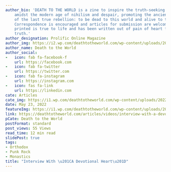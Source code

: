 ```yaml
---
author_bio: 'DEATH TO THE WORLD is a zine to inspire the truth-seeking and soul searching
    amidst the modern age of nihilism and despair, promoting the ancient principles
    of the last true rebellion: to be dead to this world and alive to the other world.
    Correspondence is encouraged and articles for submission are welcomed. Each article
    printed is true to life and has been written out of pain of heart for love of
    truth.'
author_designation: Prolific Online Magazine
author_img: https://i2.wp.com/deathtotheworld.com/wp-content/uploads/2014/06/dttw1.jpg
author_name: Death to the World
author_social:
-   icon: fab fa-facebook-f
    url: https://facebook.com
-   icon: fab fa-twitter
    url: https://twitter.com
-   icon: fab fa-instagram
    url: https://instagram.com
-   icon: fas fa-link
    url: https://linkedin.com
cate: Articles
cate_img: https://i1.wp.com/deathtotheworld.com/wp-content/uploads/2022/05/f-interview.jpg?resize=1140%2C663&ssl=1
date: May 23, 2022
featureImg: https://i1.wp.com/deathtotheworld.com/wp-content/uploads/2022/05/f-interview.jpg?resize=1140%2C663&ssl=1
link: https://deathtotheworld.com/articles/videos/interview-with-a-devotional-heart/
pCate: Death to the World
postFormat: standard
post_views: 55 Views
read_time: 12 min read
slidePost: true
tags:
- Orthodox
- Punk Rock
- Monastics
title: "Interview With \u201CA Devotional Heart\u201D"
---
```

